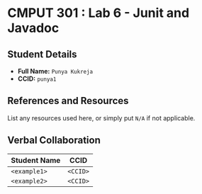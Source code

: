 # CMPUT 301 : Lab 6 - Junit and Javadoc

## Student Details

- **Full Name:** `Punya Kukreja`
- **CCID:** `punya1`

## References and Resources

List any resources used here, or simply put `N/A` if not applicable.

## Verbal Collaboration

| Student Name | CCID     |
| ------------ | -------- |
| `<example1>` | `<CCID>` |
| `<example2>` | `<CCID>` |
